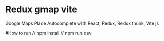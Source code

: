 # Redux gmap vite
Google Maps Place Autocomplete with React, Redux, Redux thunk, Vite js

#How to run 
// npm install
// npm run dev
